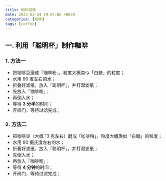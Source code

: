 ```yaml
---
title: 制作咖啡
date: 2022-03-24 19:04:00 +0800
categories: [咖啡]
tags: [coffee]
---
```


## 一. 利用「聪明杯」制作咖啡

### 1. 方法一

* 把咖啡豆磨成「咖啡粉」。粒度大概类似「白糖」的粒度；
* 水用 90 度左右的水；
* 折叠好滤纸，放入「聪明杯」，并打湿滤纸；
* 先放入「咖啡粉」；
* 再倒入水；
* 等待 **3 分半**的时间；
* 开阀门，等待过滤完成；

### 2. 方法二

* 把咖啡豆（大概 13 克左右）磨成「咖啡粉」。粒度大概类似「白糖」的粒度；
* 水用 90 摄氏度左右的水；
* 折叠好滤纸，放入「聪明杯」，并打湿滤纸；
* 先倒入水；
* 再放入「咖啡粉」；
* 等待 **4 分钟**的时间；
* 开阀门，等待过滤完成；

